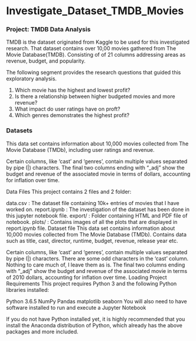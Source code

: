 # Investigate_Dataset_TMDB_Movies

### Project: TMDB Data Analysis

TMDB is the dataset originated from Kaggle to be used for this investigated research. That dataset contains over 10,00 movies gathered from The Movie Database(TMDB). Consisting of of 21 columns addressing areas as revenue, budget, and popularity.

The following segment provides the research questions that guided this exploratory analysis.

1) Which movie has the highest and lowest profit?
2) Is there a relationship between higher budgeted movies and more revenue?
3) What impact do user ratings have on proft?
4) Which genres demonstrates the highest profit?

### Datasets
This data set contains information about 10,000 movies collected from The Movie Database (TMDb), including user ratings and revenue.

Certain columns, like ‘cast’ and ‘genres’, contain multiple values separated by pipe (|) characters. The final two columns ending with “_adj” show the budget and revenue of the associated movie in terms of dollars, accounting for inflation over time.


Data
Files
This project contains 2 files and 2 folder:

data.csv : The dataset file containing 10k+ entries of movies that I have worked on.
report.ipynb : The investigation of the dataset has been done in this jupyter notebook file.
export/ : Folder containing HTML and PDF file of notebook.
plots/ : Contains images of all the plots that are displayed in report.ipynb file.
Dataset file
This data set contains information about 10,000 movies collected from The Movie Database (TMDb). Contains data such as title, cast, director, runtime, budget, revenue, release year etc.

Certain columns, like ‘cast’ and ‘genres’, contain multiple values separated by pipe (|) characters.
There are some odd characters in the ‘cast’ column. Nothing to care much of, I leave them as is.
The final two columns ending with “_adj" show the budget and revenue of the associated movie in terms of 2010 dollars, accounting for inflation over time.
Loading Project
Requirements
This project requires Python 3 and the following Python libraries installed:

Python 3.6.5
NumPy
Pandas
matplotlib
seaborn
You will also need to have software installed to run and execute a Jupyter Notebook

If you do not have Python installed yet, it is highly recommended that you install the Anaconda distribution of Python, which already has the above packages and more included.

